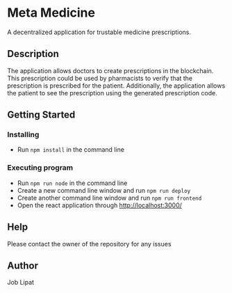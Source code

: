 # Meta Medicine

A decentralized application for trustable medicine prescriptions.

## Description

The application allows doctors to create prescriptions in the blockchain. This prescription could be used by pharmacists to verify that the prescription is prescribed for the patient. Additionally, the application allows the patient to see the prescription using the generated prescription code.

## Getting Started

### Installing

* Run `npm install` in the command line

 
### Executing program

* Run `npm run node` in the command line
* Create a new command line window and run `npm run deploy`
* Create another command line window  and run `npm run frontend`
* Open the react application through [http://localhost:3000/](http://localhost:3000/)

## Help

Please contact the owner of the repository for any issues

## Author

Job Lipat
